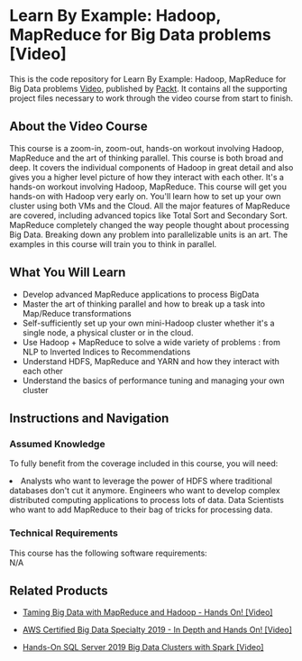 # Learn By Example: Hadoop, MapReduce for Big Data problems [Video]
This is the code repository for Learn By Example: Hadoop, MapReduce for Big Data problems [Video](https://www.packtpub.com/big-data-and-business-intelligence/learn-example-hadoop-mapreduce-big-data-problems-video), published by [Packt](https://www.packtpub.com/?utm_source=github). It contains all the supporting project files necessary to work through the video course from start to finish.

## About the Video Course
This course is a zoom-in, zoom-out, hands-on workout involving Hadoop, MapReduce and the art of thinking parallel. This course is both broad and deep. It covers the individual components of Hadoop in great detail and also gives you a higher level picture of how they interact with each other. It's a hands-on workout involving Hadoop, MapReduce. This course will get you hands-on with Hadoop very early on. You'll learn how to set up your own cluster using both VMs and the Cloud. All the major features of MapReduce are covered, including advanced topics like Total Sort and Secondary Sort. MapReduce completely changed the way people thought about processing Big Data. Breaking down any problem into parallelizable units is an art. The examples in this course will train you to think in parallel.

<H2>What You Will Learn</H2>
<DIV class=book-info-will-learn-text>
<UL>
<LI> Develop advanced MapReduce applications to process BigData</LI>
<LI> Master the art of thinking parallel and how to break up a task into Map/Reduce transformations </LI>
<LI> Self-sufficiently set up your own mini-Hadoop cluster whether it's a single node, a physical cluster or in the cloud.</LI>
<LI> Use Hadoop + MapReduce to solve a wide variety of problems : from NLP to Inverted Indices to Recommendations </LI>
<LI> Understand HDFS, MapReduce and YARN and how they interact with each other </LI>
<LI> Understand the basics of performance tuning and managing your own cluster </LI>  
</UL></DIV>

## Instructions and Navigation
### Assumed Knowledge
To fully benefit from the coverage included in this course, you will need:<br/>
<DIV class=book-info-will-learn-text>
<LI> Analysts who want to leverage the power of HDFS where traditional databases don't cut it anymore. Engineers who want to develop complex distributed computing applications to process lots of data. Data Scientists who want to add MapReduce to their bag of tricks for processing data.</LI>
</UL><DIV>

### Technical Requirements
This course has the following software requirements:<br/>
N/A

## Related Products
* [Taming Big Data with MapReduce and Hadoop - Hands On! [Video]](https://www.packtpub.com/big-data-and-business-intelligence/taming-big-data-mapreduce-and-hadoop-hands-video)

* [AWS Certified Big Data Specialty 2019 - In Depth and Hands On!  [Video]](https://www.packtpub.com/application-development/aws-certified-big-data-specialty-2019-depth-and-hands-video)

* [Hands-On SQL Server 2019 Big Data Clusters with Spark [Video]](https://www.packtpub.com/big-data-and-business-intelligence/hands-sql-server-2019-big-data-clusters-spark-video)
